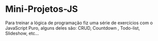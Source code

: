 # Mini-Projetos-JS
Para treinar a lógica de programação fiz uma série de exercícios com o JavaScript Puro, alguns deles são: CRUD, Countdown , Todo-list, Slideshow, etc...
